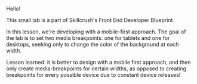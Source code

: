 Hello!

This small lab is a part of Skillcrush's Front End Developer Blueprint.

In this lesson, we're developing with a mobile-first approach. The goal of the lab is to set two media breakpoints: one for tablets and one for desktops, seeking only to change the color of the background at each width.

Lesson learned: it is better to design with a mobile first approach, and then only create media-breakpoints for certain widths, as opposed to creating breakpoints for every possible device due to constant device releases! 
